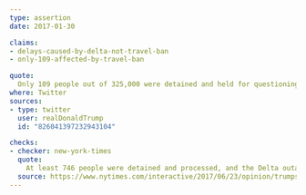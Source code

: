 ```yaml
---
type: assertion
date: 2017-01-30

claims:
- delays-caused-by-delta-not-travel-ban
- only-109-affected-by-travel-ban

quote:
  Only 109 people out of 325,000 were detained and held for questioning. Big problems at airports were caused by Delta computer outage.
where: Twitter
sources:
- type: twitter
  user: realDonaldTrump
  id: "826041397232943104"

checks:
- checker: new-york-times
  quote:
    At least 746 people were detained and processed, and the Delta outage happened two days later.
  source: https://www.nytimes.com/interactive/2017/06/23/opinion/trumps-lies.html
---
```


